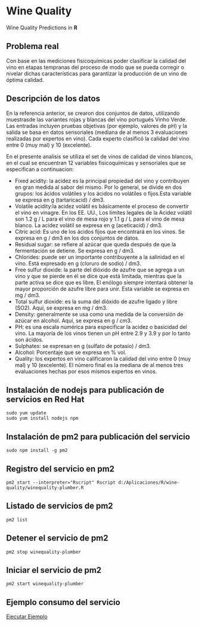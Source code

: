# Wine Quality
Wine Quality Predictions in **R**

## Problema real

Con base en las mediciones fisicoquímicas poder clasificar la calidad del vino en etapas tempranas del proceso de modo que se pueda corregir o nivelar dichas características para garantizar la producción de un vino de óptima calidad.

## Descripción de los datos

En la referencia anterior, se crearon dos conjuntos de datos, utilizando muestrasde las variantes rojas y blancas del vino portugués Vinho Verde. Las entradas incluyen pruebas objetivas (por ejemplo, valores de pH) y la salida se basa en datos sensoriales (mediana de al menos 3 evaluaciones realizadas por expertos en vino). Cada experto clasificó la calidad del vino entre 0 (muy mal) y 10 (excelente).

En el presente analisis se utiliza el set de vinos de calidad de vinos blancos, en el cual se encuentran 12 variables fisicoquímicas y sensoriales que se especifican a continuacion:

* Fixed acidity: la acidez es la principal propiedad del vino y contribuyen en gran medida al sabor del mismo. Por lo general, se divide en dos grupos: los ácidos volátiles y los ácidos no volátiles o fijos.Esta variable se expresa en g (tartaricacid) / dm3.
* Volatile acidity:la acidez volátil es básicamente el proceso de convertir el vino en vinagre. En los EE. UU., Los límites legales de la Acidez volátil son 1.2 g / L para el vino de mesa rojo y 1.1 g / L para el vino de mesa blanco. La acidez volátil se expresa en g (aceticacid) / dm3.
* Citric acid: Es uno de los ácidos fijos que encontrará en los vinos. Se expresa en g / dm3 en los dos conjuntos de datos.
* Residual sugar: se refiere al azúcar que queda después de que la fermentación se detiene. Se expresa en g / dm3.
* Chlorides: puede ser un importante contribuyente a la salinidad en el vino. Está expresado en g (cloruro de sodio) / dm3.
* Free sulfur dioxide: la parte del dióxido de azufre que se agrega a un vino y que se pierde en él se dice que está limitada, mientras que la parte activa se dice que es libre. El enólogo siempre intentará obtener la mayor proporción de azufre libre para unir. Esta variable se expresa en mg / dm3.
* Total sulfur dioxide: es la suma del dióxido de azufre ligado y libre (SO2). Aquí, se expresa en mg / dm3.
* Density: generalmente se usa como una medida de la conversión de azúcar en alcohol. Aquí, se expresa en g / cm3.
* PH: es una escala numérica para especificar la acidez o basicidad del vino. La mayoría de los vinos tienen un pH entre 2.9 y 3.9 y por lo tanto son ácidos.
* Sulphates: se expresan en g (sulfato de potasio) / dm3.
* Alcohol: Porcentaje que se expresa en % vol.
* Quality: los expertos en vino calificaron la calidad del vino entre 0 (muy mal) y 10 (excelente). El número final es la mediana de al menos tres evaluaciones hechas por esos mismos expertos en vinos.

## Instalación de nodejs para publicación de servicios en Red Hat
```
sudo yum update
sudo yum install nodejs npm
```

## Instalación de pm2 para publicación del servicio
```
sudo npm install -g pm2
```

## Registro del servicio en pm2
```
pm2 start --interpreter="Rscript" Rscript d:/Aplicaciones/R/wine-quality/winequality-plumber.R
```

## Listado de servicios de pm2
```
pm2 list
```

## Detener el servicio de pm2
```
pm2 stop winequality-plumber
```

## Iniciar el servicio de pm2
```
pm2 start winequality-plumber
```

## Ejemplo consumo del servicio
[Ejecutar Ejemplo](http://127.0.0.1:10080/quality?fixed.acidity=0&volatile.acidity=0.27&citric.acid=0.15&residual.sugar=12.5&chlorides=0.045&free.sulfur.dioxide=2&total.sulfur.dioxide=54&density=0.001&pH=1&sulphates=0.01&alcohol=3.8)
